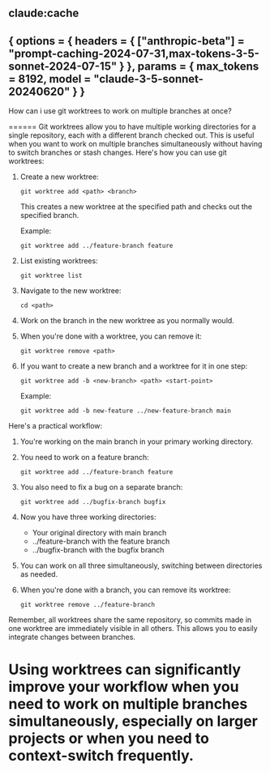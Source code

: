 claude:cache
---
{
  options = {
    headers = {
      ["anthropic-beta"] = "prompt-caching-2024-07-31,max-tokens-3-5-sonnet-2024-07-15"
    }
  },
  params = {
    max_tokens = 8192,
    model = "claude-3-5-sonnet-20240620"
  }
}
---
How can i use git worktrees to work on multiple branches at once?

======
Git worktrees allow you to have multiple working directories for a single repository, each with a different branch checked out. This is useful when you want to work on multiple branches simultaneously without having to switch branches or stash changes. Here's how you can use git worktrees:

1. Create a new worktree:
   ```
   git worktree add <path> <branch>
   ```
   This creates a new worktree at the specified path and checks out the specified branch.

   Example:
   ```
   git worktree add ../feature-branch feature
   ```

2. List existing worktrees:
   ```
   git worktree list
   ```

3. Navigate to the new worktree:
   ```
   cd <path>
   ```

4. Work on the branch in the new worktree as you normally would.

5. When you're done with a worktree, you can remove it:
   ```
   git worktree remove <path>
   ```

6. If you want to create a new branch and a worktree for it in one step:
   ```
   git worktree add -b <new-branch> <path> <start-point>
   ```

   Example:
   ```
   git worktree add -b new-feature ../new-feature-branch main
   ```

Here's a practical workflow:

1. You're working on the main branch in your primary working directory.

2. You need to work on a feature branch:
   ```
   git worktree add ../feature-branch feature
   ```

3. You also need to fix a bug on a separate branch:
   ```
   git worktree add ../bugfix-branch bugfix
   ```

4. Now you have three working directories:
   - Your original directory with main branch
   - ../feature-branch with the feature branch
   - ../bugfix-branch with the bugfix branch

5. You can work on all three simultaneously, switching between directories as needed.

6. When you're done with a branch, you can remove its worktree:
   ```
   git worktree remove ../feature-branch
   ```

Remember, all worktrees share the same repository, so commits made in one worktree are immediately visible in all others. This allows you to easily integrate changes between branches.

Using worktrees can significantly improve your workflow when you need to work on multiple branches simultaneously, especially on larger projects or when you need to context-switch frequently.
======
